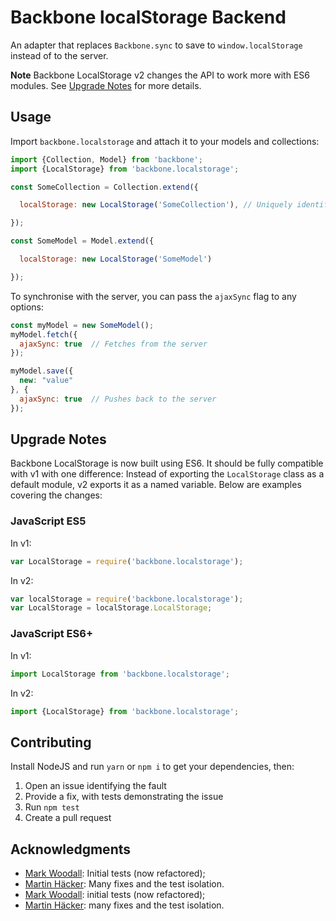 # Backbone localStorage Backend

An adapter that replaces `Backbone.sync` to save to `window.localStorage`
instead of to the server.

**Note** Backbone LocalStorage v2 changes the API to work more with ES6 modules.
See [Upgrade Notes](#upgrade-notes) for more details.

## Usage

Import `backbone.localstorage` and attach it to your models and collections:

```javascript
import {Collection, Model} from 'backbone';
import {LocalStorage} from 'backbone.localstorage';

const SomeCollection = Collection.extend({

  localStorage: new LocalStorage('SomeCollection'), // Uniquely identify this

});

const SomeModel = Model.extend({

  localStorage: new LocalStorage('SomeModel')

});
```

To synchronise with the server, you can pass the `ajaxSync` flag to any options:

```javascript
const myModel = new SomeModel();
myModel.fetch({
  ajaxSync: true  // Fetches from the server
});

myModel.save({
  new: "value"
}, {
  ajaxSync: true  // Pushes back to the server
});
```

## Upgrade Notes

Backbone LocalStorage is now built using ES6. It should be fully compatible with
v1 with one difference: Instead of exporting the `LocalStorage` class as a
default module, v2 exports it as a named variable. Below are examples covering
the changes:

### JavaScript ES5

In v1:

```javascript
var LocalStorage = require('backbone.localstorage');
```

In v2:

```javascript
var localStorage = require('backbone.localstorage');
var LocalStorage = localStorage.LocalStorage;
```

### JavaScript ES6+

In v1:

```javascript
import LocalStorage from 'backbone.localstorage';
```

In v2:

```javascript
import {LocalStorage} from 'backbone.localstorage';
```

## Contributing

Install NodeJS and run `yarn` or `npm i` to get your dependencies, then:

1. Open an issue identifying the fault
2. Provide a fix, with tests demonstrating the issue
3. Run `npm test`
4. Create a pull request


## Acknowledgments

- [Mark Woodall](https://github.com/llad): Initial tests (now refactored);
- [Martin Häcker](https://github.com/dwt): Many fixes and the test isolation.
- [Mark Woodall](https://github.com/llad): initial tests (now refactored);
- [Martin Häcker](https://github.com/dwt): many fixes and the test isolation.
